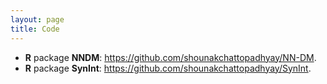```yaml
---
layout: page
title: Code
---
```


- **R** package **NNDM**: https://github.com/shounakchattopadhyay/NN-DM.
- **R** package **SynInt**: https://github.com/shounakchattopadhyay/SynInt.
